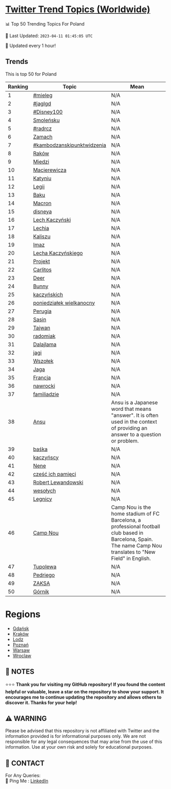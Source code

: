 [Twitter Trend Topics (Worldwide)](https://github.com/ErcinDedeoglu/Twitter-Trend-Topics)
==========


📊 Top 50 Trending Topics For Poland

📆 Last Updated: `2023-04-11 01:45:05 UTC`

🔧 Updated every 1 hour!


## Trends

This is top 50 for Poland

| Ranking | Topic | Mean |
| ------- | ------------ | ------------ |
| 1 | [#mieleg](http://twitter.com/search?q=%23mieleg) | N/A |
| 2 | [#jaglgd](http://twitter.com/search?q=%23jaglgd) | N/A |
| 3 | [#Disney100](http://twitter.com/search?q=%23Disney100) | N/A |
| 4 | [Smoleńsku](http://twitter.com/search?q=Smole%c5%84sku) | N/A |
| 5 | [#radrcz](http://twitter.com/search?q=%23radrcz) | N/A |
| 6 | [Zamach](http://twitter.com/search?q=Zamach) | N/A |
| 7 | [#kambodzanskipunktwidzenia](http://twitter.com/search?q=%23kambodzanskipunktwidzenia) | N/A |
| 8 | [Raków](http://twitter.com/search?q=Rak%c3%b3w) | N/A |
| 9 | [Miedzi](http://twitter.com/search?q=Miedzi) | N/A |
| 10 | [Macierewicza](http://twitter.com/search?q=Macierewicza) | N/A |
| 11 | [Katyniu](http://twitter.com/search?q=Katyniu) | N/A |
| 12 | [Legii](http://twitter.com/search?q=Legii) | N/A |
| 13 | [Baku](http://twitter.com/search?q=Baku) | N/A |
| 14 | [Macron](http://twitter.com/search?q=Macron) | N/A |
| 15 | [disneya](http://twitter.com/search?q=disneya) | N/A |
| 16 | [Lech Kaczyński](http://twitter.com/search?q=Lech+Kaczy%c5%84ski) | N/A |
| 17 | [Lechia](http://twitter.com/search?q=Lechia) | N/A |
| 18 | [Kaliszu](http://twitter.com/search?q=Kaliszu) | N/A |
| 19 | [Imaz](http://twitter.com/search?q=Imaz) | N/A |
| 20 | [Lecha Kaczyńskiego](http://twitter.com/search?q=Lecha+Kaczy%c5%84skiego) | N/A |
| 21 | [Projekt](http://twitter.com/search?q=Projekt) | N/A |
| 22 | [Carlitos](http://twitter.com/search?q=Carlitos) | N/A |
| 23 | [Deer](http://twitter.com/search?q=Deer) | N/A |
| 24 | [Bunny](http://twitter.com/search?q=Bunny) | N/A |
| 25 | [kaczyńskich](http://twitter.com/search?q=kaczy%c5%84skich) | N/A |
| 26 | [poniedziałek wielkanocny](http://twitter.com/search?q=poniedzia%c5%82ek+wielkanocny) | N/A |
| 27 | [Perugia](http://twitter.com/search?q=Perugia) | N/A |
| 28 | [Sasin](http://twitter.com/search?q=Sasin) | N/A |
| 29 | [Tajwan](http://twitter.com/search?q=Tajwan) | N/A |
| 30 | [radomiak](http://twitter.com/search?q=radomiak) | N/A |
| 31 | [Dalajlama](http://twitter.com/search?q=Dalajlama) | N/A |
| 32 | [jagi](http://twitter.com/search?q=jagi) | N/A |
| 33 | [Wszołek](http://twitter.com/search?q=Wszo%c5%82ek) | N/A |
| 34 | [Jaga](http://twitter.com/search?q=Jaga) | N/A |
| 35 | [Francja](http://twitter.com/search?q=Francja) | N/A |
| 36 | [nawrocki](http://twitter.com/search?q=nawrocki) | N/A |
| 37 | [familiadzie](http://twitter.com/search?q=familiadzie) | N/A |
| 38 | [Ansu](http://twitter.com/search?q=Ansu) | Ansu is a Japanese word that means "answer". It is often used in the context of providing an answer to a question or problem. |
| 39 | [baśka](http://twitter.com/search?q=ba%c5%9bka) | N/A |
| 40 | [kaczyńscy](http://twitter.com/search?q=kaczy%c5%84scy) | N/A |
| 41 | [Nene](http://twitter.com/search?q=Nene) | N/A |
| 42 | [cześć ich pamięci](http://twitter.com/search?q=cze%c5%9b%c4%87+ich+pami%c4%99ci) | N/A |
| 43 | [Robert Lewandowski](http://twitter.com/search?q=Robert+Lewandowski) | N/A |
| 44 | [wesołych](http://twitter.com/search?q=weso%c5%82ych) | N/A |
| 45 | [Legnicy](http://twitter.com/search?q=Legnicy) | N/A |
| 46 | [Camp Nou](http://twitter.com/search?q=Camp+Nou) | Camp Nou is the home stadium of FC Barcelona, a professional football club based in Barcelona, Spain. The name Camp Nou translates to "New Field" in English. |
| 47 | [Tupolewa](http://twitter.com/search?q=Tupolewa) | N/A |
| 48 | [Pedriego](http://twitter.com/search?q=Pedriego) | N/A |
| 49 | [ZAKSA](http://twitter.com/search?q=ZAKSA) | N/A |
| 50 | [Górnik](http://twitter.com/search?q=G%c3%b3rnik) | N/A |



# Regions

* [Gdańsk](</Poland/Gdańsk.md>)
* [Kraków](</Poland/Kraków.md>)
* [Lodz](</Poland/Lodz.md>)
* [Poznań](</Poland/Poznań.md>)
* [Warsaw](</Poland/Warsaw.md>)
* [Wroclaw](</Poland/Wroclaw.md>)



## 📝 NOTES

⭐⭐⭐ **Thank you for visiting my GitHub repository! If you found the content helpful or valuable, leave a star on the repository to show your support. It encourages me to continue updating the repository and allows others to discover it. Thanks for your help!**


## ⚠️ WARNING

Please be advised that this repository is not affiliated with Twitter and the information provided is for informational purposes only. We are not responsible for any legal consequences that may arise from the use of this information. Use at your own risk and solely for educational purposes.


## 📨 CONTACT

 For Any Queries:  
            🏓 Ping Me : [LinkedIn](https://www.linkedin.com/in/ercindedeoglu/)
